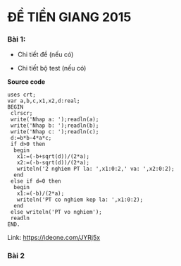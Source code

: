 # ĐỀ TIỀN GIANG 2015

### Bài 1:
- Chi tiết đề (nếu có)

- Chi tiết bộ test (nếu có)

**Source code**

```
uses crt;
var a,b,c,x1,x2,d:real;
BEGIN
 clrscr;
 write('Nhap a: ');readln(a);
 write('Nhap b: ');readln(b);
 write('Nhap c: ');readln(c);
 d:=b*b-4*a*c;
 if d>0 then
  begin
   x1:=(-b+sqrt(d))/(2*a);
   x2:=(-b-sqrt(d))/(2*a);
   writeln('2 nghiem PT la: ',x1:0:2,' va: ',x2:0:2);
  end
 else if d=0 then
  begin
   x1:=(-b)/(2*a);
   writeln('PT co nghiem kep la: ',x1:0:2);
  end
 else writeln('PT vo nghiem');
 readln
END.
```

Link: https://ideone.com/JYRj5x 

### Bài 2
